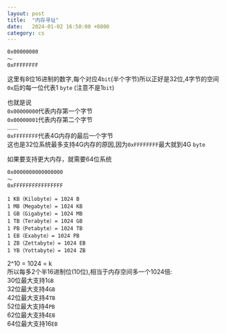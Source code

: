 ```yaml
---
layout: post
title:  "内存寻址"
date:   2024-01-02 16:50:00 +0800
category: cs
---
```

```
0x00000000
～
0xFFFFFFFF
```

这里有8位16进制的数字,每个对应4`bit`(半个字节)所以正好是32位,4字节的空间
`0x`后的每一位代表1 `byte` (注意不是1`bit`)

也就是说  
`0x00000000`代表内存第一个字节  
`0x00000001`代表内存第二个字节  
......  
`0xFFFFFFFF`代表4G内存的最后一个字节  
这也是32位系统最多支持4G内存的原因,因为`0xFFFFFFFF`最大就到4G `byte`

如果要支持更大内存，就需要64位系统
```
0x0000000000000000
～
0xFFFFFFFFFFFFFFFF
```

```
1 KB（Kilobyte）= 1024 B
1 MB（Megabyte）= 1024 KB
1 GB（Gigabyte）= 1024 MB
1 TB（Terabyte）= 1024 GB
1 PB（Petabyte）= 1024 TB
1 EB（Exabyte）= 1024 PB
1 ZB（Zettabyte）= 1024 EB
1 YB（Yottabyte）= 1024 ZB
```

2^10 = 1024 = k  
所以每多2个半16进制位(10位),相当于内存空间多一个1024倍:  
30位最大支持1`GB`  
32位最大支持4`GB`  
42位最大支持4`TB`  
52位最大支持4`PB`  
62位最大支持4`EB`  
64位最大支持16`EB`  